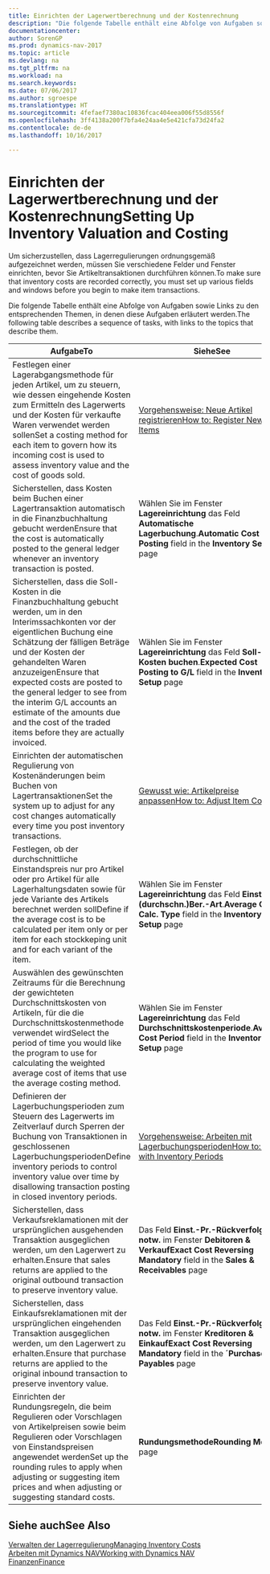 ```yaml
---
title: Einrichten der Lagerwertberechnung und der Kostenrechnung
description: "Die folgende Tabelle enthält eine Abfolge von Aufgaben sowie Links zu den entsprechenden Themen, in denen diese Aufgaben erläutert werden"
documentationcenter: 
author: SorenGP
ms.prod: dynamics-nav-2017
ms.topic: article
ms.devlang: na
ms.tgt_pltfrm: na
ms.workload: na
ms.search.keywords: 
ms.date: 07/06/2017
ms.author: sgroespe
ms.translationtype: HT
ms.sourcegitcommit: 4fefaef7380ac10836fcac404eea006f55d8556f
ms.openlocfilehash: 3ff4138a200f7bfa4e24aa4e5e421cfa73d24fa2
ms.contentlocale: de-de
ms.lasthandoff: 10/16/2017

---
```

# <a name="setting-up-inventory-valuation-and-costing"></a><span data-ttu-id="aa864-103">Einrichten der Lagerwertberechnung und der Kostenrechnung</span><span class="sxs-lookup"><span data-stu-id="aa864-103">Setting Up Inventory Valuation and Costing</span></span>
<span data-ttu-id="aa864-104">Um sicherzustellen, dass Lagerregulierungen ordnungsgemäß aufgezeichnet werden, müssen Sie verschiedene Felder und Fenster einrichten, bevor Sie Artikeltransaktionen durchführen können.</span><span class="sxs-lookup"><span data-stu-id="aa864-104">To make sure that inventory costs are recorded correctly, you must set up various fields and windows before you begin to make item transactions.</span></span>

<span data-ttu-id="aa864-105">Die folgende Tabelle enthält eine Abfolge von Aufgaben sowie Links zu den entsprechenden Themen, in denen diese Aufgaben erläutert werden.</span><span class="sxs-lookup"><span data-stu-id="aa864-105">The following table describes a sequence of tasks, with links to the topics that describe them.</span></span>

|<span data-ttu-id="aa864-106">**Aufgabe**</span><span class="sxs-lookup"><span data-stu-id="aa864-106">**To**</span></span>|<span data-ttu-id="aa864-107">**Siehe**</span><span class="sxs-lookup"><span data-stu-id="aa864-107">**See**</span></span>|  
|------------|-------------|  
|<span data-ttu-id="aa864-108">Festlegen einer Lagerabgangsmethode für jeden Artikel, um zu steuern, wie dessen eingehende Kosten zum Ermitteln des Lagerwerts und der Kosten für verkaufte Waren verwendet werden sollen</span><span class="sxs-lookup"><span data-stu-id="aa864-108">Set a costing method for each item to govern how its incoming cost is used to assess inventory value and the cost of goods sold.</span></span>|[<span data-ttu-id="aa864-109">Vorgehensweise: Neue Artikel registrieren</span><span class="sxs-lookup"><span data-stu-id="aa864-109">How to: Register New Items</span></span>](inventory-how-register-new-items.md)|  
|<span data-ttu-id="aa864-110">Sicherstellen, dass Kosten beim Buchen einer Lagertransaktion automatisch in die Finanzbuchhaltung gebucht werden</span><span class="sxs-lookup"><span data-stu-id="aa864-110">Ensure that the cost is automatically posted to the general ledger whenever an inventory transaction is posted.</span></span>|<span data-ttu-id="aa864-111">Wählen Sie im Fenster **Lagereinrichtung** das Feld **Automatische Lagerbuchung**.</span><span class="sxs-lookup"><span data-stu-id="aa864-111">**Automatic Cost Posting** field in the **Inventory Setup** page</span></span>|  
|<span data-ttu-id="aa864-112">Sicherstellen, dass die Soll-Kosten in die Finanzbuchhaltung gebucht werden, um in den Interimssachkonten vor der eigentlichen Buchung eine Schätzung der fälligen Beträge und der Kosten der gehandelten Waren anzuzeigen</span><span class="sxs-lookup"><span data-stu-id="aa864-112">Ensure that expected costs are posted to the general ledger to see from the interim G/L accounts an estimate of the amounts due and the cost of the traded items before they are actually invoiced.</span></span>|<span data-ttu-id="aa864-113">Wählen Sie im Fenster **Lagereinrichtung** das Feld **Soll-Kosten buchen**.</span><span class="sxs-lookup"><span data-stu-id="aa864-113">**Expected Cost Posting to G/L** field in the **Inventory Setup** page</span></span>|  
|<span data-ttu-id="aa864-114">Einrichten der automatischen Regulierung von Kostenänderungen beim Buchen von Lagertransaktionen</span><span class="sxs-lookup"><span data-stu-id="aa864-114">Set the system up to adjust for any cost changes automatically every time you post inventory transactions.</span></span>|[<span data-ttu-id="aa864-115">Gewusst wie: Artikelpreise anpassen</span><span class="sxs-lookup"><span data-stu-id="aa864-115">How to: Adjust Item Costs</span></span>](inventory-how-adjust-item-costs.md)|  
|<span data-ttu-id="aa864-116">Festlegen, ob der durchschnittliche Einstandspreis nur pro Artikel oder pro Artikel für alle Lagerhaltungsdaten sowie für jede Variante des Artikels berechnet werden soll</span><span class="sxs-lookup"><span data-stu-id="aa864-116">Define if the average cost is to be calculated per item only or per item for each stockkeping unit and for each variant of the item.</span></span>|<span data-ttu-id="aa864-117">Wählen Sie im Fenster **Lagereinrichtung** das Feld **Einst.-Pr.(durchschn.)Ber.-Art**.</span><span class="sxs-lookup"><span data-stu-id="aa864-117">**Average Cost Calc. Type** field in the **Inventory Setup** page</span></span>|  
|<span data-ttu-id="aa864-118">Auswählen des gewünschten Zeitraums für die Berechnung der gewichteten Durchschnittskosten von Artikeln, für die die Durchschnittskostenmethode verwendet wird</span><span class="sxs-lookup"><span data-stu-id="aa864-118">Select the period of time you would like the program to use for calculating the weighted average cost of items that use the average costing method.</span></span>|<span data-ttu-id="aa864-119">Wählen Sie im Fenster **Lagereinrichtung** das Feld **Durchschnittskostenperiode**.</span><span class="sxs-lookup"><span data-stu-id="aa864-119">**Average Cost Period** field in the **Inventory Setup** page</span></span>|  
|<span data-ttu-id="aa864-120">Definieren der Lagerbuchungsperioden zum Steuern des Lagerwerts im Zeitverlauf durch Sperren der Buchung von Transaktionen in geschlossenen Lagerbuchungsperioden</span><span class="sxs-lookup"><span data-stu-id="aa864-120">Define inventory periods to control inventory value over time by disallowing transaction posting in closed inventory periods.</span></span>|[<span data-ttu-id="aa864-121">Vorgehensweise: Arbeiten mit Lagerbuchungsperioden</span><span class="sxs-lookup"><span data-stu-id="aa864-121">How to: Work with Inventory Periods</span></span>](finance-how-to-work-with-inventory-periods.md)|  
|<span data-ttu-id="aa864-122">Sicherstellen, dass Verkaufsreklamationen mit der ursprünglichen ausgehenden Transaktion ausgeglichen werden, um den Lagerwert zu erhalten.</span><span class="sxs-lookup"><span data-stu-id="aa864-122">Ensure that sales returns are applied to the original outbound transaction to preserve inventory value.</span></span>|<span data-ttu-id="aa864-123">Das Feld **Einst.-Pr.-Rückverfolg. notw.** im Fenster **Debitoren & Verkauf**</span><span class="sxs-lookup"><span data-stu-id="aa864-123">**Exact Cost Reversing Mandatory** field in the **Sales & Receivables** page</span></span>|  
|<span data-ttu-id="aa864-124">Sicherstellen, dass Einkaufsreklamationen mit der ursprünglichen eingehenden Transaktion ausgeglichen werden, um den Lagerwert zu erhalten.</span><span class="sxs-lookup"><span data-stu-id="aa864-124">Ensure that purchase returns are applied to the original inbound transaction to preserve inventory value.</span></span>|<span data-ttu-id="aa864-125">Das Feld **Einst.-Pr.-Rückverfolg. notw.** im Fenster **Kreditoren & Einkauf**</span><span class="sxs-lookup"><span data-stu-id="aa864-125">**Exact Cost Reversing Mandatory** field in the **´Purchases & Payables** page</span></span>|
|<span data-ttu-id="aa864-126">Einrichten der Rundungsregeln, die beim Regulieren oder Vorschlagen von Artikelpreisen sowie beim Regulieren oder Vorschlagen von Einstandspreisen angewendet werden</span><span class="sxs-lookup"><span data-stu-id="aa864-126">Set up the rounding rules to apply when adjusting or suggesting item prices and when adjusting or suggesting standard costs.</span></span>|<span data-ttu-id="aa864-127">**Rundungsmethode**</span><span class="sxs-lookup"><span data-stu-id="aa864-127">**Rounding Method** page</span></span>|  

## <a name="see-also"></a><span data-ttu-id="aa864-128">Siehe auch</span><span class="sxs-lookup"><span data-stu-id="aa864-128">See Also</span></span>  
[<span data-ttu-id="aa864-129">Verwalten der Lagerregulierung</span><span class="sxs-lookup"><span data-stu-id="aa864-129">Managing Inventory Costs</span></span>](finance-manage-inventory-costs.md)  
[<span data-ttu-id="aa864-130">Arbeiten mit Dynamics NAV</span><span class="sxs-lookup"><span data-stu-id="aa864-130">Working with Dynamics NAV</span></span>](ui-work-product.md)  
[<span data-ttu-id="aa864-131">Finanzen</span><span class="sxs-lookup"><span data-stu-id="aa864-131">Finance</span></span>](finance.md)  

